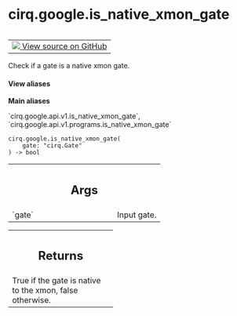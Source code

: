 <div itemscope itemtype="http://developers.google.com/ReferenceObject">
<meta itemprop="name" content="cirq.google.is_native_xmon_gate" />
<meta itemprop="path" content="Stable" />
</div>

# cirq.google.is_native_xmon_gate

<!-- Insert buttons and diff -->

<table class="tfo-notebook-buttons tfo-api" align="left">

<td>
  <a target="_blank" href="https://github.com/quantumlib/cirq/tree/master/cirq/google/api/v1/programs.py">
    <img src="https://www.tensorflow.org/images/GitHub-Mark-32px.png" />
    View source on GitHub
  </a>
</td>
</table>



Check if a gate is a native xmon gate.

<section class="expandable">
  <h4 class="showalways">View aliases</h4>
  <p>
<b>Main aliases</b>
<p>`cirq.google.api.v1.is_native_xmon_gate`, `cirq.google.api.v1.programs.is_native_xmon_gate`</p>
</p>
</section>

<pre class="devsite-click-to-copy prettyprint lang-py tfo-signature-link">
<code>cirq.google.is_native_xmon_gate(
    gate: "cirq.Gate"
) -> bool
</code></pre>



<!-- Placeholder for "Used in" -->


<!-- Tabular view -->
 <table class="responsive fixed orange">
<colgroup><col width="214px"><col></colgroup>
<tr><th colspan="2"><h2 class="add-link">Args</h2></th></tr>

<tr>
<td>
`gate`
</td>
<td>
Input gate.
</td>
</tr>
</table>



<!-- Tabular view -->
 <table class="responsive fixed orange">
<colgroup><col width="214px"><col></colgroup>
<tr><th colspan="2"><h2 class="add-link">Returns</h2></th></tr>
<tr class="alt">
<td colspan="2">
True if the gate is native to the xmon, false otherwise.
</td>
</tr>

</table>

